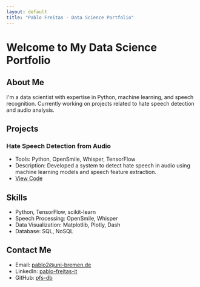 ```yaml
---
layout: default
title: "Pablo Freitas - Data Science Portfolio"
---
```


# Welcome to My Data Science Portfolio

## About Me

I'm a data scientist with expertise in Python, machine learning, and speech recognition. Currently working on projects related to hate speech detection and audio analysis.

## Projects

### Hate Speech Detection from Audio

- Tools: Python, OpenSmile, Whisper, TensorFlow
- Description: Developed a system to detect hate speech in audio using machine learning models and speech feature extraction.
- [View Code](https://github.com/pfs-db/hate-speech-project)

## Skills

- Python, TensorFlow, scikit-learn
- Speech Processing: OpenSmile, Whisper
- Data Visualization: Matplotlib, Plotly, Dash
- Database: SQL, NoSQL

## Contact Me

- Email: pablo2@uni-bremen.de
- LinkedIn: [pablo-freitas-it](https://linkedin.com/in/pablo-freitas-it)
- GitHub: [pfs-db](https://github.com/pfs-db)
